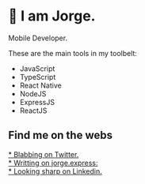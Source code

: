 # 👋 I am Jorge. 

Mobile Developer.

These are the main tools in my toolbelt:

* JavaScript
* TypeScript
* React Native
* NodeJS
* ExpressJS
* ReactJS

## Find me on the webs

[* Blabbing on Twitter.](https://twitter.com/jorgelopes_r)  
[* Writting on jorge.express:](https://jorge.express)  
[* Looking sharp on Linkedin.](https://www.linkedin.com/in/jorgelopesr/)  



